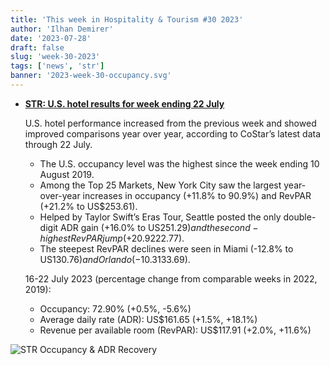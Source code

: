 ```yaml
---
title: 'This week in Hospitality & Tourism #30 2023'
author: 'Ilhan Demirer'
date: '2023-07-28'
draft: false
slug: 'week-30-2023'
tags: ['news', 'str']
banner: '2023-week-30-occupancy.svg'
---
```


- **[STR: U.S. hotel results for week ending 22 July](https://str.com/press-release/us-hotel-results-week-ending-22-july)**

  U.S. hotel performance increased from the previous week and showed improved comparisons year over year, according to CoStar’s latest data through 22 July.

  - The U.S. occupancy level was the highest since the week ending 10 August 2019.
  - Among the Top 25 Markets, New York City saw the largest year-over-year increases in occupancy (+11.8% to 90.9%) and RevPAR (+21.2% to US$253.61).
  - Helped by Taylor Swift’s Eras Tour, Seattle posted the only double-digit ADR gain (+16.0% to US$251.29) and the second-highest RevPAR jump (+20.9% to US$222.77).
  - The steepest RevPAR declines were seen in Miami (-12.8% to US$130.76) and Orlando (-10.3% to US$133.69).

  16-22 July 2023 (percentage change from comparable weeks in 2022, 2019):

  - Occupancy: 72.90% (+0.5%, -5.6%)
  - Average daily rate (ADR): US$161.65 (+1.5%, +18.1%)
  - Revenue per available room (RevPAR): US$117.91 (+2.0%, +11.6%)

![STR Occupancy & ADR Recovery](/images/blogimages/2023-week-30-occupancy.svg)
